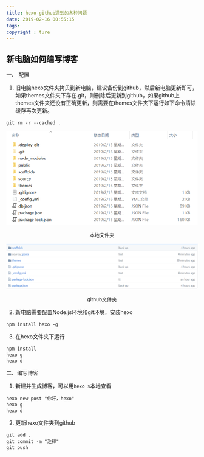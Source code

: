 ```yaml
---
title: hexo-github遇到的各种问题
date: 2019-02-16 00:55:15
tags:
copyright : ture
---
```


## 新电脑如何编写博客

一、 配置

1. 旧电脑hexo文件夹拷贝到新电脑，建议备份到github，然后新电脑更新即可，如果themes文件夹下存在.git，则删除后更新到github，如果github上themes文件夹还没有正确更新，则需要在themes文件夹下运行如下命令清除缓存再次更新。
<!--more-->
```
git rm -r --cached .
```

![](hexo-github遇到的各种问题/1.png)
<center><font size=2>本地文件夹</font></center>

![](hexo-github遇到的各种问题/2.png)
<center><font size=2>github文件夹</font></center>

2. 新电脑需要配置Node.js环境和git环境，安装hexo
```
npm install hexo -g
```

3. 在hexo文件夹下运行
```
npm install
hexo g
hexo d
```

二、编写博客

1. 新建并生成博客，可以用`hexo s`本地查看
```
hexo new post "你好，hexo"
hexo g
hexo d
```

2. 更新hexo文件夹到github
```
git add .
git commit -m "注释"
git push
```
